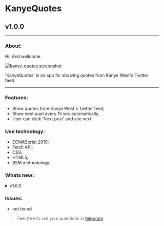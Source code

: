 # KanyeQuotes
## v1.0.0
---
  
### About:

Hi! And wellcome. 

[![kanye-quotes screenshot](https://avatars.mds.yandex.net/get-pdb/2464019/4db2dbf6-eaf6-44e5-af85-079920069ae6/s1200 "github.io/kanye-quotes")](https://frontandrew.github.io/kanye-quotes/)

'KanyeQuotes' is an app for showing quotes from Kanye West's Twitter feed.

---

### Features:

- Show quotes from Kanye West's Twitter feed;
- Show next quot every 15 sec automatically;
- User can click 'Next post' and see next.

### Use technology:

- ECMAScript 2019;
- Fetch API;
- CSS;
- HTML5;
- BEM methodology.

### Whats new:

<details>
    <summary>v1.0.0</summary>
    <li>Relise vertion</li>
</details>

### Issues:

- not found


> Feel free to ask your questions in [telegram](http://t.me/frontandrew)

